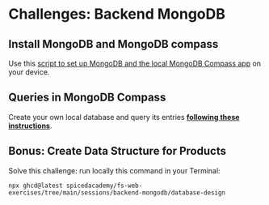 # Challenges: Backend MongoDB

## Install MongoDB and MongoDB compass

Use this [script to set up MongoDB and the local MongoDB Compass app](https://github.com/spicedacademy/fs-setup#-setting-up-mongodb) on your device.

## Queries in MongoDB Compass

Create your own local database and query its entries
[**following these instructions**](https://github.com/spicedacademy/fs-web-exercises/tree/main/sessions/backend-mongodb/queries?file=/README.md).

## Bonus: Create Data Structure for Products

Solve this challenge:
run locally this command in your Terminal:

```
npx ghcd@latest spicedacademy/fs-web-exercises/tree/main/sessions/backend-mongodb/database-design
```
